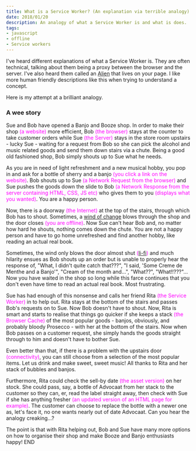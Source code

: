 ```yaml
---
title: What is a Service Worker? (An explanation via terrible analogy).
date: 2018/01/20
description: An analogy of what a Service Worker is and what is does.
tags:
- javascript
- offline
- Service workers
---
```

<style>
.pg-sw-analogy {
  color: Fuchsia;
}
</style>

I've heard different explanations of what a Service Worker is. They are often technical, talking about them being a proxy between the browser and the server. I've also heard them called an [Alien](https://una.im/save-offline/#the-service-worker) that lives on your page. I like more human friendly descriptions like this when trying to understand a concept.

Here is my attempt at a brilliant analogy.

### A wee story

Sue and Bob have opened a Banjo and Booze shop. In order to make their shop <span class="pg-sw-analogy">(a website)</span> more efficient, Bob <span class="pg-sw-analogy">(the browser)</span> stays at the counter to take customer orders while Sue <span class="pg-sw-analogy">(the Server)</span> stays in the store room upstairs - lucky Sue - waiting for a request from Bob so she can pick the alcohol and music related goods and send them down stairs via a chute. Being a good old fashioned shop, Bob simply shouts up to Sue what he needs.

As you are in need of light refreshment and a new musical hobby, you pop in and ask for a bottle of sherry and a banjo <span class="pg-sw-analogy">(you click a link on the website)</span>. Bob shouts up to Sue <span class="pg-sw-analogy">(a Network Request from the browser)</span> and Sue pushes the goods down the slide to Bob <span class="pg-sw-analogy">(a Network Response from the server containing HTML, CSS, JS etc)</span> who gives them to you <span class="pg-sw-analogy">(displays what you wanted)</span>. You are a happy person.

Now, there is a doorway <span class="pg-sw-analogy">(the Internet)</span> at the top of the stairs, through which Bob has to shout. Sometimes, a [wind of change](https://www.youtube.com/watch?v=n4RjJKxsamQ) blows through the shop and the door closes <span class="pg-sw-analogy">(you are offline)</span>. Now Sue can't hear Bob and, no matter how hard he shouts, nothing comes down the chute. You are not a happy person and have to go home unrefreshed and find another hobby, like reading an actual real book.

Sometimes, the wind only blows the door almost shut <span class="pg-sw-analogy">([li-fi](https://twitter.com/jaffathecake/status/618451541658312704))</span> and much hilarity ensues as Bob shouts up an order but is unable to properly hear the response of, "What, I didn't quite catch that???", "I said, 'Some Creme de Menthe and a Banjo'", "Cream of the month and...", "What??", "What!!???"... Now you have waited in the shop so long while this farce continues that you don't even have time to read an actual real book. Most frustrating.

Sue has had enough of this nonsense and calls her friend Rita <span class="pg-sw-analogy">(the Service Worker)</span> in to help out. Rita stays at the bottom of the stairs and passes Bob's requests on to Sue. Now Bob doesn't have to shout. Now, Rita is smart and starts to realise that things go quicker if she keeps a stack <span class="pg-sw-analogy">(the Browser Cache)</span> of the most popular goods - banjos, obviously, and probably bloody Prosecco - with her at the bottom of the stairs. Now when Bob passes on a customer request, she simply hands the goods straight through to him and doesn't have to bother Sue. 

Even better than that, if there is a problem with the upstairs door <span class="pg-sw-analogy">(connectivity)</span>, you can still choose from a selection of the most popular items. Let us drink and make sweet, sweet music! All thanks to Rita and her stack of bubbles and banjos.

Furthermore, Rita could check the sell-by date <span class="pg-sw-analogy">(the asset version)</span> on her stock. She could pass, say, a bottle of Advocaat from her stack to the customer so they can, er, read the label straight away, then check with Sue if she has anything fresher <span class="pg-sw-analogy">(an updated version of an HTML page for example)</span>. The customer can choose to replace the bottle with a newer one as, let's face it, no one wants nearly out of date Advocaat. Can you hear the analogy creaking...?

The point is that with Rita helping out, Bob and Sue have many more options on how to organise their shop and make Booze and Banjo enthusiasts happy! END